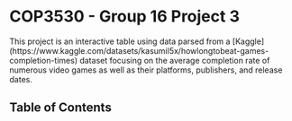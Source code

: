 <H1> COP3530 - Group 16 Project 3 </h1>
This project is an interactive table using data parsed from a [Kaggle](https://www.kaggle.com/datasets/kasumil5x/howlongtobeat-games-completion-times) dataset focusing on the average completion rate of numerous video games as well as their platforms, publishers, and release dates. 

<h2> Table of Contents </h2>
